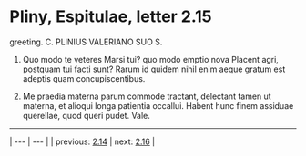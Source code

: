 # Pliny, Espitulae, letter 2.15

greeting. C. PLINIUS VALERIANO SUO S.



1. Quo modo te veteres Marsi tui? quo modo emptio nova Placent agri, postquam tui facti sunt? Rarum id quidem nihil enim aeque gratum est adeptis quam concupiscentibus.



2. Me praedia materna parum commode tractant, delectant tamen ut materna, et alioqui longa patientia occallui. Habent hunc finem assiduae querellae, quod queri pudet. Vale.



---

| --- | --- |
| previous: [2.14](../2.14/) | next: [2.16](../2.16/) |